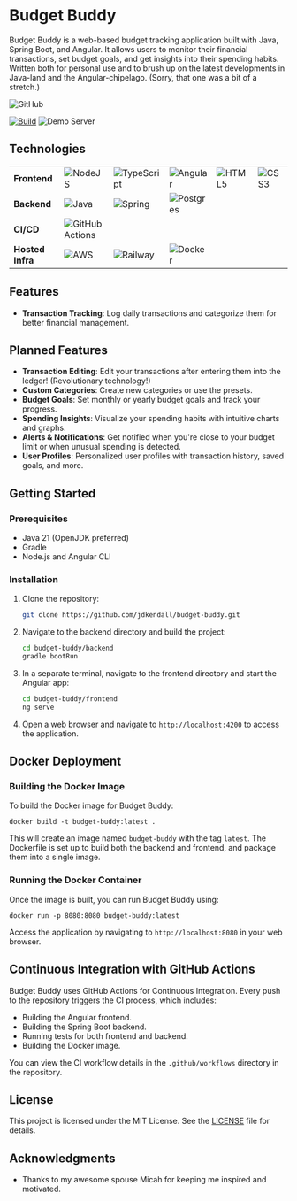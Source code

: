 # Budget Buddy

Budget Buddy is a web-based budget tracking application built with Java, Spring Boot, and Angular. It allows users to monitor their financial transactions, set budget goals, and get insights into their spending habits. Written both for personal use and to brush up on the latest developments in Java-land and the Angular-chipelago. (Sorry, that one was a bit of a stretch.)

![GitHub](https://img.shields.io/github/license/jdkendall/budget-buddy)

[![Build](https://github.com/jdkendall/budget-buddy/actions/workflows/main.yml/badge.svg)](https://github.com/jdkendall/budget-buddy/actions) ![Demo Server](https://img.shields.io/uptimerobot/status/m795507466-4af9f0451441ddec2ea0c1f8)

## Technologies

|                  |                                                                                                                               |                                                                                                                   |                                                                                                               |                                                                                                    |                                                                                                 |
|------------------|-------------------------------------------------------------------------------------------------------------------------------|-------------------------------------------------------------------------------------------------------------------|---------------------------------------------------------------------------------------------------------------|----------------------------------------------------------------------------------------------------|-------------------------------------------------------------------------------------------------|
| **Frontend**     | ![NodeJS](https://img.shields.io/badge/Node.js-43853D?style=for-the-badge&logo=node.js&logoColor=white)                       | ![TypeScript](https://img.shields.io/badge/TypeScript-007ACC?style=for-the-badge&logo=typescript&logoColor=white) | ![Angular](https://img.shields.io/badge/Angular-DD0031?style=for-the-badge&logo=angular&logoColor=white)      | ![HTML5](https://img.shields.io/badge/HTML5-E34F26?style=for-the-badge&logo=html5&logoColor=white) | ![CSS3](https://img.shields.io/badge/CSS3-1572B6?style=for-the-badge&logo=css3&logoColor=white) |
| **Backend**      | ![Java](https://img.shields.io/badge/Java-ED8B00?style=for-the-badge&logo=openjdk&logoColor=white)                            | ![Spring](https://img.shields.io/badge/Spring-6DB33F?style=for-the-badge&logo=spring&logoColor=white)             | ![Postgres](https://img.shields.io/badge/Postgres-316192?style=for-the-badge&logo=postgresql&logoColor=white) |                                                                                                    |                                                                                                 |
| **CI/CD**        | ![GitHub Actions](https://img.shields.io/badge/GitHub_Actions-2088FF?style=for-the-badge&logo=github-actions&logoColor=white) |                                                                                                                   |                                                                                                               |                                                                                                    |                                                                                                 |
| **Hosted Infra** | ![AWS](https://img.shields.io/badge/Amazon_AWS-FF9900?style=for-the-badge&logo=amazonaws&logoColor=white)                     | ![Railway](https://img.shields.io/badge/Railway-131415?style=for-the-badge&logo=railway&logoColor=white)          | ![Docker](https://img.shields.io/badge/Docker-2CA5E0?style=for-the-badge&logo=docker&logoColor=white)         |                                                                                                    |                                                                                                 |
## Features

- **Transaction Tracking**: Log daily transactions and categorize them for better financial management.

## Planned Features

- **Transaction Editing**: Edit your transactions after entering them into the ledger! (Revolutionary technology!)
- **Custom Categories**: Create new categories or use the presets.
- **Budget Goals**: Set monthly or yearly budget goals and track your progress.
- **Spending Insights**: Visualize your spending habits with intuitive charts and graphs.
- **Alerts & Notifications**: Get notified when you're close to your budget limit or when unusual spending is detected.
- **User Profiles**: Personalized user profiles with transaction history, saved goals, and more.

## Getting Started

### Prerequisites

- Java 21 (OpenJDK preferred)
- Gradle
- Node.js and Angular CLI

### Installation

1. Clone the repository:
    
    ```sh
    git clone https://github.com/jdkendall/budget-buddy.git
    ```

2. Navigate to the backend directory and build the project:

    ```sh
    cd budget-buddy/backend
    gradle bootRun
    ```

3. In a separate terminal, navigate to the frontend directory and start the Angular app:

    ```sh
    cd budget-buddy/frontend
    ng serve
    ```

4. Open a web browser and navigate to `http://localhost:4200` to access the application.

## Docker Deployment

### Building the Docker Image

To build the Docker image for Budget Buddy:

~~~
docker build -t budget-buddy:latest .
~~~

This will create an image named `budget-buddy` with the tag `latest`. The Dockerfile is set up to build both the backend and frontend, and package them into a single image.

### Running the Docker Container

Once the image is built, you can run Budget Buddy using:

~~~
docker run -p 8080:8080 budget-buddy:latest
~~~

Access the application by navigating to `http://localhost:8080` in your web browser.

## Continuous Integration with GitHub Actions

Budget Buddy uses GitHub Actions for Continuous Integration. Every push to the repository triggers the CI process, which includes:

- Building the Angular frontend.
- Building the Spring Boot backend.
- Running tests for both frontend and backend.
- Building the Docker image.

You can view the CI workflow details in the `.github/workflows` directory in the repository.

## License

This project is licensed under the MIT License. See the [LICENSE](/LICENSE) file for details.

## Acknowledgments

- Thanks to my awesome spouse Micah for keeping me inspired and motivated.
